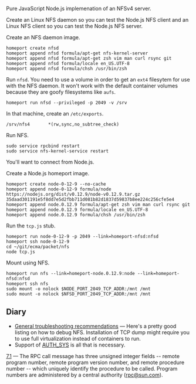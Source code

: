 Pure JavaScript Node.js implemenation of an NFSv4 server.

Create an Linux NFS daemon so you can test the Node.js NFS client and an Linux
NFS client so you can test the Node.js NFS server.

Create an NFS daemon image.

```console
homeport create nfsd
homeport append nfsd formula/apt-get nfs-kernel-server
homeport append nfsd formula/apt-get zsh vim man curl rsync git
homeport append nfsd formula/locale en_US.UTF-8
homeport append nfsd formula/chsh /usr/bin/zsh
```

Run `nfsd`. You need to use a volume in order to get an `ext4` filesytem for use
with the NFS daemon. It won't work with the default container volumes because
they are goofy filesystems like `aufs`.

```console
homeport run nfsd --privileged -p 2049 -v /srv
```

In that machine, create an `/etc/exports`.

```console
/srv/nfs4       *(rw,sync,no_subtree_check)
```

Run NFS.

```
sudo service rpcbind restart
sudo service nfs-kernel-service restart
```

You'll want to connect from Node.js.

Create a Node.js homeport image.

```console
homeport create node-0-12-9 --no-cache
homeport append node-0-12-9 formula/node https://nodejs.org/dist/v0.12.9/node-v0.12.9.tar.gz 35daad301191e5f8dd7e5d2fbb711d081b82d1837d59837b8ee224c256cfe5e4
homeport append node.0.12.9 formula/apt-get zsh vim man curl rsync git
homeport append node.0.12.9 formula/locale en_US.UTF-8
homeport append node.0.12.9 formula/chsh /usr/bin/zsh
```

Run the `tcp.js` stub.

```console
homeport run node-0-12-9 -p 2049 --link=homeport-nfsd:nfsd
homeport ssh node-0-12-9
cd ~/git/ecma/packet/nfs
node tcp.js
```

Mount using NFS.

```console
homeport run nfs --link=homeport-node.0.12.9:node --link=homeport-nfsd:nfsd
homeport ssh nfs
sudo mount -o nolock $NODE_PORT_2049_TCP_ADDR:/mnt /mnt
sudo mount -o nolock $NFSD_PORT_2049_TCP_ADDR:/mnt /mnt
```

## Diary

* [General troubleshooting
recommendations](http://wiki.linux-nfs.org/wiki/index.php/General_troubleshooting_recommendations)
&mdash; Here's a pretty good listing on how to debug NFS. Installation of TCP
dump might require you to use full virtualization instead of containers to run.
* Support of
[AUTH\_SYS](https://access.redhat.com/documentation/en-US/Red_Hat_Enterprise_Linux/6/html/Storage_Administration_Guide/s1-nfs-security.html)
is all that is necessary.

[7.1](https://tools.ietf.org/html/rfc1831#section-7.1) &mdash; The RPC call
message has three unsigned integer fields -- remote program number, remote
program version number, and remote procedure number -- which uniquely identify
the procedure to be called. Program numbers are administered by a central
authority (rpc@sun.com).
